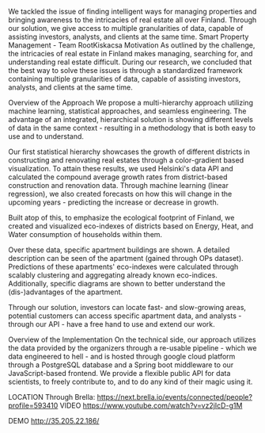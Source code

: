 We tackled the issue of finding intelligent ways for managing properties and bringing awareness to the intricacies of real estate all over Finland. Through our solution, we give access to multiple granularities of data, capable of assisting investors, analysts, and clients at the same time.
Smart Property Management - Team RootKiskacsa
Motivation
As outlined by the challenge, the intricacies of real estate in Finland makes managing, searching for, and understanding real estate difficult. During our research, we concluded that the best way to solve these issues is through a standardized framework containing multiple granularities of data, capable of assisting investors, analysts, and clients at the same time.

Overview of the Approach
We propose a multi-hierarchy approach utilizing machine learning, statistical approaches, and seamless engineering. The advantage of an integrated, hierarchical solution is showing different levels of data in the same context - resulting in a methodology that is both easy to use and to understand.

Our first statistical hierarchy showcases the growth of different districts in constructing and renovating real estates through a color-gradient based visualization. To attain these results, we used Helsinki's data API and calculated the compound average growth rates from district-based construction and renovation data. Through machine learning (linear regression), we also created forecasts on how this will change in the upcoming years - predicting the increase or decrease in growth.

Built atop of this, to emphasize the ecological footprint of Finland, we created and visualized eco-indexes of districts based on Energy, Heat, and Water consumption of households within them.

Over these data, specific apartment buildings are shown. A detailed description can be seen of the apartment (gained through OPs dataset). Predictions of these apartments' eco-indexes were calculated through scalably clustering and aggregating already known eco-indices.
Additionally, specific diagrams are shown to better understand the (dis-)advantages of the apartment.

Through our solution, investors can locate fast- and slow-growing areas, potential customers can access specific apartment data, and analysts - through our API - have a free hand to use and extend our work.

Overview of the Implementation
On the technical side, our approach utilizes the data provided by the organizers through a re-usable pipeline - which we data engineered to hell - and is
hosted through google cloud platform through a PostgreSQL database and a Spring boot middleware to our JavaScript-based frontend.
We provide a flexible public API for data scientists, to freely contribute to, and to do any kind of their magic using it.

LOCATION
Through Brella: https://next.brella.io/events/connected/people?profile=593410
VIDEO
https://www.youtube.com/watch?v=vz2jIcD-g1M

DEMO
http://35.205.22.186/
